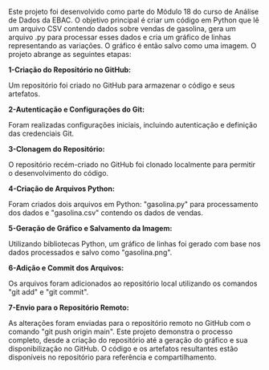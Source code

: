 Este projeto foi desenvolvido como parte do Módulo 18 do curso de Análise de Dados da EBAC. O objetivo principal é criar um código em Python que lê um arquivo CSV contendo dados sobre vendas de gasolina, gera um arquivo .py para processar esses dados e cria um gráfico de linhas representando as variações. O gráfico é então salvo como uma imagem. O projeto abrange as seguintes etapas:


**1-Criação do Repositório no GitHub:**

Um repositório foi criado no GitHub para armazenar o código e seus artefatos.

**2-Autenticação e Configurações do Git:**

Foram realizadas configurações iniciais, incluindo autenticação e definição das credenciais Git.

**3-Clonagem do Repositório:**

O repositório recém-criado no GitHub foi clonado localmente para permitir o desenvolvimento do código.

**4-Criação de Arquivos Python:**

Foram criados dois arquivos em Python: "gasolina.py" para processamento dos dados e "gasolina.csv" contendo os dados de vendas.

**5-Geração de Gráfico e Salvamento da Imagem:**

Utilizando bibliotecas Python, um gráfico de linhas foi gerado com base nos dados processados e salvo como "gasolina.png".

**6-Adição e Commit dos Arquivos:**

Os arquivos foram adicionados ao repositório local utilizando os comandos "git add" e "git commit".

**7-Envio para o Repositório Remoto:**

As alterações foram enviadas para o repositório remoto no GitHub com o comando "git push origin main".
Este projeto demonstra o processo completo, desde a criação do repositório até a geração do gráfico e sua disponibilização no GitHub. O código e os artefatos resultantes estão disponíveis no repositório para referência e compartilhamento.
